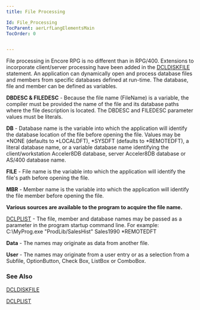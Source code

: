 ```yaml
---
title: File Processing

Id: File_Processing
TocParent: aerLrfLangElementsMain
TocOrder: 0


---
```


File processing in Encore RPG is no different than in RPG/400. Extensions to incorporate client/server processing have been added in the [DCLDISKFILE](DCLDISKFILE.html) statement. An application can dynamically open and process database files and members from specific databases defined at run-time. The database, file and member can be defined as variables. 

**DBDESC & FILEDESC** - Because the file name (FileName) is a variable, the compiler must be provided the name of the file and its database paths where the file description is located. The DBDESC and FILEDESC parameter values must be literals. 

**DB** - Database name is the variable into which the application will identify the database location of the file before opening the file. Values may be *NONE (defaults to *LOCALDFT), *SYSDFT (defaults to *REMOTEDFT), a literal database name, or a variable database name identifying the client/workstation Acceler8DB database, server Acceler8DB database or AS/400 database name. 

**FILE** - File name is the variable into which the application will identify the file's path before opening the file. 

**MBR** - Member name is the variable into which the application will identify the file member before opening the file. 

**Various sources are available to the program to acquire the file name.** 

[DCLPLIST](DCLPLIST.html) - The file, member and database names may be passed as a parameter in the program startup command line. For example: C:\MyProg.exe "ProdLib/SalesHist" Sales1990 *REMOTEDFT 

**Data** - The names may originate as data from another file. 

**User** - The names may originate from a user entry or as a selection from a Subfile, OptionButton, Check Box, ListBox or ComboBox. 

### See Also
[DCLDISKFILE](DCLDISKFILE.html)

[DCLPLIST](DCLPLIST.html) 
